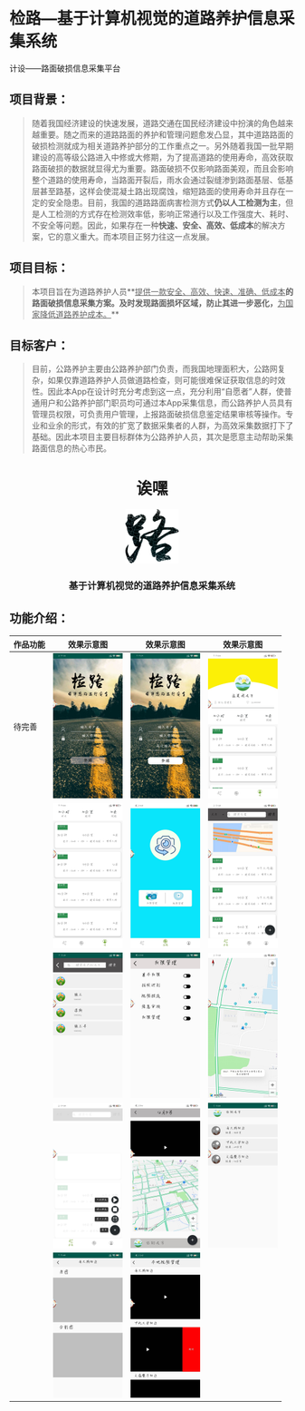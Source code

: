 # 检路—基于计算机视觉的道路养护信息采集系统
计设——路面破损信息采集平台

## 项目背景：

> ​		随着我国经济建设的快速发展，道路交通在国民经济建设中扮演的角色越来越重要。随之而来的道路路面的养护和管理问题愈发凸显，其中道路路面的破损检测就成为相关道路养护部分的工作重点之一。另外随着我国一批早期建设的高等级公路进入中修或大修期，为了提高道路的使用寿命，高效获取路面破损的数据就显得尤为重要。路面破损不仅影响路面美观，而且会影响整个道路的使用寿命，当路面开裂后，雨水会通过裂缝渗到路面基层、低基层甚至路基，这样会使混凝土路出现腐蚀，缩短路面的使用寿命并且存在一定的安全隐患。目前，我国的道路路面病害检测方式**仍以人工检测为主**，但是人工检测的方式存在检测效率低，影响正常通行以及工作强度大、耗时、不安全等问题。因此，如果存在一种**快速、安全、高效、低成本**的解决方案，它的意义重大。而本项目正努力往这一点发展。 

## 项目目标：

> ​		本项目旨在为道路养护人员**<u>提供一款安全、高效、快速、准确、低成本</u>**的路面破损信息采集方案。及时发现路面损坏区域，防止其进一步恶化，**<u>为国家降低道路养护成本。</u>** 

## 目标客户：

> ​		目前，公路养护主要由公路养护部门负责，而我国地理面积大，公路网复杂，如果仅靠道路养护人员做道路检查，则可能很难保证获取信息的时效性。因此本App在设计时充分考虑到这一点，充分利用“自愿者”人群，使普通用户和公路养护部门职员均可通过本App采集信息，而公路养护人员具有管理员权限，可负责用户管理，上报路面破损信息鉴定结果审核等操作。专业和业余的形式，有效的扩宽了数据采集者的人群，为高效采集数据打下了基础。因此本项目主要目标群体为公路养护人员，其次是愿意主动帮助采集路面信息的热心市民。 

# 									 <center>诶嘿</center> 

<div align=center><img src="./pictures/LOGO.png" style="zoom: 25%;" /></div>

### 						<center>基于计算机视觉的道路养护信息采集系统</center>

## 功能介绍：



| 作品功能 |                     效果示意图                     |                     效果示意图                     |                     效果示意图                     |
| -------- | :------------------------------------------------: | :------------------------------------------------: | :------------------------------------------------: |
| 待完善   | <img src="./pictures/01.jpg" style="zoom: 25%;" /> | <img src="./pictures/02.jpg" style="zoom: 25%;" /> | <img src="./pictures/03.jpg" style="zoom: 25%;" /> |
|          | <img src="./pictures/04.jpg" style="zoom: 25%;" /> | <img src="./pictures/05.jpg" style="zoom: 25%;" /> | <img src="./pictures/06.jpg" style="zoom: 25%;" /> |
|          | <img src="./pictures/07.jpg" style="zoom: 25%;" /> | <img src="./pictures/08.jpg" style="zoom: 25%;" /> | <img src="./pictures/09.jpg" style="zoom: 25%;" /> |
|          | <img src="./pictures/10.jpg" style="zoom: 25%;" /> | <img src="./pictures/11.jpg" style="zoom: 25%;" /> | <img src="./pictures/12.jpg" style="zoom: 25%;" /> |
|          | <img src="./pictures/13.jpg" style="zoom: 25%;" /> | <img src="./pictures/14.jpg" style="zoom: 25%;" /> |                                                    |

